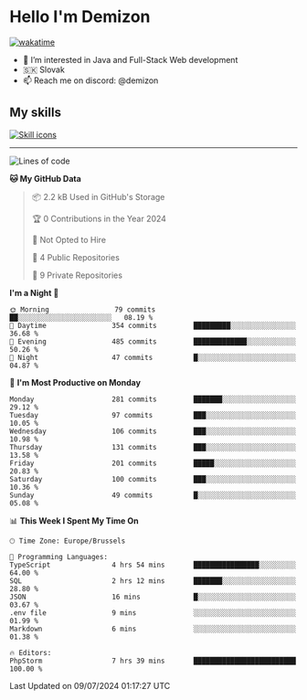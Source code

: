 # Hello I'm Demizon
[![wakatime](https://wakatime.com/badge/user/6ad1949f-d6d7-44f9-9eee-c35e54cc499b.svg)](https://wakatime.com/@6ad1949f-d6d7-44f9-9eee-c35e54cc499b)
- 👀 I’m interested in Java and Full-Stack Web development
- 🇸🇰 Slovak
- 📫 Reach me on discord: @demizon

## My skills
[![Skill icons](https://skillicons.dev/icons?i=java,js,ts,html,css,react,nextjs,tailwind,supabase,py,git,docker,linux,mysql,postgres,mongo&theme=dark)](https://github.com/Demizon3433)

---

<!--START_SECTION:waka-->
![Lines of code](https://img.shields.io/badge/From%20Hello%20World%20I%27ve%20Written-305.7%20thousand%20lines%20of%20code-blue)

**🐱 My GitHub Data** 

> 📦 2.2 kB Used in GitHub's Storage 
 > 
> 🏆 0 Contributions in the Year 2024
 > 
> 🚫 Not Opted to Hire
 > 
> 📜 4 Public Repositories 
 > 
> 🔑 9 Private Repositories 
 > 
**I'm a Night 🦉** 

```text
🌞 Morning                79 commits          ██░░░░░░░░░░░░░░░░░░░░░░░   08.19 % 
🌆 Daytime                354 commits         █████████░░░░░░░░░░░░░░░░   36.68 % 
🌃 Evening                485 commits         █████████████░░░░░░░░░░░░   50.26 % 
🌙 Night                  47 commits          █░░░░░░░░░░░░░░░░░░░░░░░░   04.87 % 
```
📅 **I'm Most Productive on Monday** 

```text
Monday                   281 commits         ███████░░░░░░░░░░░░░░░░░░   29.12 % 
Tuesday                  97 commits          ███░░░░░░░░░░░░░░░░░░░░░░   10.05 % 
Wednesday                106 commits         ███░░░░░░░░░░░░░░░░░░░░░░   10.98 % 
Thursday                 131 commits         ███░░░░░░░░░░░░░░░░░░░░░░   13.58 % 
Friday                   201 commits         █████░░░░░░░░░░░░░░░░░░░░   20.83 % 
Saturday                 100 commits         ███░░░░░░░░░░░░░░░░░░░░░░   10.36 % 
Sunday                   49 commits          █░░░░░░░░░░░░░░░░░░░░░░░░   05.08 % 
```


📊 **This Week I Spent My Time On** 

```text
🕑︎ Time Zone: Europe/Brussels

💬 Programming Languages: 
TypeScript               4 hrs 54 mins       ████████████████░░░░░░░░░   64.00 % 
SQL                      2 hrs 12 mins       ███████░░░░░░░░░░░░░░░░░░   28.80 % 
JSON                     16 mins             █░░░░░░░░░░░░░░░░░░░░░░░░   03.67 % 
.env file                9 mins              ░░░░░░░░░░░░░░░░░░░░░░░░░   01.99 % 
Markdown                 6 mins              ░░░░░░░░░░░░░░░░░░░░░░░░░   01.38 % 

🔥 Editors: 
PhpStorm                 7 hrs 39 mins       █████████████████████████   100.00 % 
```


 Last Updated on 09/07/2024 01:17:27 UTC
<!--END_SECTION:waka-->
